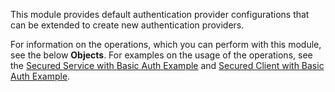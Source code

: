 This module provides default authentication provider configurations that can be extended to create new authentication providers.

For information on the operations, which you can perform with this module, see the below **Objects**. For examples on the usage of the operations, see the [Secured Service with Basic Auth Example](https://ballerina.io/learn/by-example/secured-service-with-basic-auth.html) and [Secured Client with Basic Auth Example](https://ballerina.io/learn/by-example/secured-client-with-basic-auth.html).
